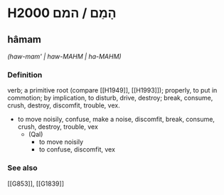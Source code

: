 # H2000 הָמַם / המם

## hâmam

_(haw-mam' | haw-MAHM | ha-MAHM)_

### Definition

verb; a primitive root (compare [[H1949]], [[H1993]]); properly, to put in commotion; by implication, to disturb, drive, destroy; break, consume, crush, destroy, discomfit, trouble, vex.

- to move noisily, confuse, make a noise, discomfit, break, consume, crush, destroy, trouble, vex
    - (Qal)
        - to move noisily
        - to confuse, discomfit, vex
### See also

[[G853]], [[G1839]]

